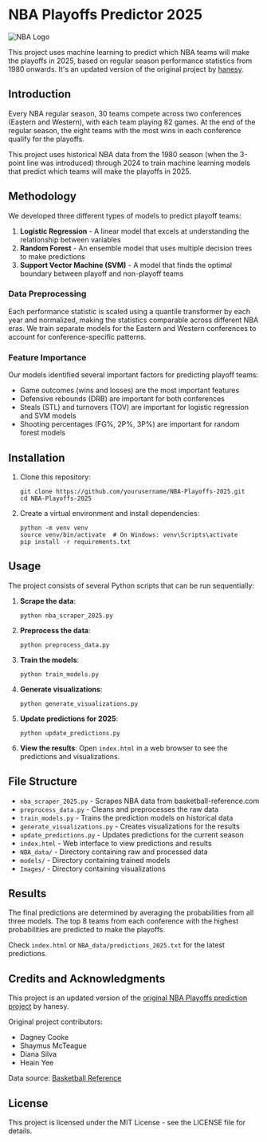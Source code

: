 # NBA Playoffs Predictor 2025

![NBA Logo](Images/nba_no_background.png)

This project uses machine learning to predict which NBA teams will make the playoffs in 2025, based on regular season performance statistics from 1980 onwards. It's an updated version of the original project by [hanesy](https://github.com/hanesy/NBA_Playoffs).

## Introduction

Every NBA regular season, 30 teams compete across two conferences (Eastern and Western), with each team playing 82 games. At the end of the regular season, the eight teams with the most wins in each conference qualify for the playoffs.

This project uses historical NBA data from the 1980 season (when the 3-point line was introduced) through 2024 to train machine learning models that predict which teams will make the playoffs in 2025.

## Methodology

We developed three different types of models to predict playoff teams:

1. **Logistic Regression** - A linear model that excels at understanding the relationship between variables
2. **Random Forest** - An ensemble model that uses multiple decision trees to make predictions
3. **Support Vector Machine (SVM)** - A model that finds the optimal boundary between playoff and non-playoff teams

### Data Preprocessing

Each performance statistic is scaled using a quantile transformer by each year and normalized, making the statistics comparable across different NBA eras. We train separate models for the Eastern and Western conferences to account for conference-specific patterns.

### Feature Importance

Our models identified several important factors for predicting playoff teams:

- Game outcomes (wins and losses) are the most important features
- Defensive rebounds (DRB) are important for both conferences
- Steals (STL) and turnovers (TOV) are important for logistic regression and SVM models
- Shooting percentages (FG%, 2P%, 3P%) are important for random forest models

## Installation

1. Clone this repository:
   ```
   git clone https://github.com/yourusername/NBA-Playoffs-2025.git
   cd NBA-Playoffs-2025
   ```

2. Create a virtual environment and install dependencies:
   ```
   python -m venv venv
   source venv/bin/activate  # On Windows: venv\Scripts\activate
   pip install -r requirements.txt
   ```

## Usage

The project consists of several Python scripts that can be run sequentially:

1. **Scrape the data**:
   ```
   python nba_scraper_2025.py
   ```

2. **Preprocess the data**:
   ```
   python preprocess_data.py
   ```

3. **Train the models**:
   ```
   python train_models.py
   ```

4. **Generate visualizations**:
   ```
   python generate_visualizations.py
   ```

5. **Update predictions for 2025**:
   ```
   python update_predictions.py
   ```

6. **View the results**:
   Open `index.html` in a web browser to see the predictions and visualizations.

## File Structure

- `nba_scraper_2025.py` - Scrapes NBA data from basketball-reference.com
- `preprocess_data.py` - Cleans and preprocesses the raw data
- `train_models.py` - Trains the prediction models on historical data
- `generate_visualizations.py` - Creates visualizations for the results
- `update_predictions.py` - Updates predictions for the current season
- `index.html` - Web interface to view predictions and results
- `NBA_data/` - Directory containing raw and processed data
- `models/` - Directory containing trained models
- `Images/` - Directory containing visualizations

## Results

The final predictions are determined by averaging the probabilities from all three models. The top 8 teams from each conference with the highest probabilities are predicted to make the playoffs.

Check `index.html` or `NBA_data/predictions_2025.txt` for the latest predictions.

## Credits and Acknowledgments

This project is an updated version of the [original NBA Playoffs prediction project](https://github.com/hanesy/NBA_Playoffs) by hanesy.

Original project contributors:
- Dagney Cooke
- Shaymus McTeague
- Diana Silva
- Heain Yee

Data source: [Basketball Reference](https://www.basketball-reference.com/)

## License

This project is licensed under the MIT License - see the LICENSE file for details.